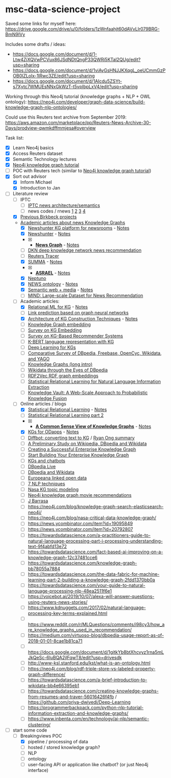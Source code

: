 # msc-data-science-project

Saved some links for myself here: https://drive.google.com/drive/u/0/folders/1zWnfaahjt60dAVvLlr079BRG-BmN9IVy

Includes some drafts / ideas:
 - https://docs.google.com/document/d/1-Ltw4ZjXQVwPCVux86JSdNDtQngP33QWRi5KTal2QUg/edit?usp=sharing
 - https://docs.google.com/document/d/1viAyGsHNJJKXqgL_oeUCmmGzPOB0lZLolx-1lRwc3ZE/edit?usp=sharing
 - https://docs.google.com/document/d/1AIcdu5ZSYt-s7Xytc7WMUEsNNxGkWzT-t5vpIbpLxV4/edit?usp=sharing

Working through this Neo4j tutorial (knowledge graphs + NLP + OWL ontology): https://neo4j.com/developer/graph-data-science/build-knowledge-graph-nlp-ontologies/

Could use this Reuters text archive from September 2019: https://aws.amazon.com/marketplace/pp/Reuters-News-Archive-30-Days/prodview-qwmkdffmmjesa#overview


Task list:

 - [x] Learn Neo4j basics
 - [x] Access Reuters dataset
 - [x] Semantic Technology lectures
 - [x] [Neo4j knowledge graph tutorial](https://neo4j.com/developer/graph-data-science/build-knowledge-graph-nlp-ontologies/)
 - [ ] POC with Reuters tech (similar to [Neo4j knowledge graph tutorial](https://neo4j.com/developer/graph-data-science/build-knowledge-graph-nlp-ontologies/))
 - [x] Sort out advisor
   - [x] Inform Michael
   - [x] Introduction to Jan
 - [ ] Literature review
   - [ ] IPTC
     - [ ] [IPTC news architecture/semantics](https://www.researchgate.net/publication/221467264_Bringing_the_IPTC_News_Architecture_into_the_Semantic_Web)
     - [ ] news codes / rnews [1](https://iptc.org/standards/newscodes/) [2](http://cv.iptc.org/newscodes/) [3](http://cv.iptc.org/newscodes/mediatopic) [4](http://show.newscodes.org/index.html?newscodes=medtop)
   - [x] [Previous Birkbeck projects](https://www.dcs.bbk.ac.uk/intranet/index.php/MSc_Student_Projects)
   - [Academic articles about news Knowledge Graphs](https://scholar.google.com/scholar?hl=en&as_sdt=2005&sciodt=0%2C5&cites=1198780147227444438&scipsc=&q=%22knowledge+graph%22+news&btnG=)
     - [x] [Newshunter KG platform for newsrooms](https://www.sciencedirect.com/science/article/pii/S0166361520305558) - [Notes](https://github.com/heychrisek/msc-data-science-project/blob/main/article-notes/2021-03-17-https-www-sciencedirect-com-science-article-pii-S0166361520305558.md)
     - [x] [Newshunter](https://ojs.bibsys.no/index.php/Nokobit/article/view/548) - [Notes](https://github.com/heychrisek/msc-data-science-project/blob/main/article-notes/2021-03-17-https-www-sciencedirect-com-science-article-pii-S0166361520305558.md)
     - [x] * **[News Graph](http://ceur-ws.org/Vol-2601/kars2019_paper_01.pdf)** - [Notes](https://github.com/heychrisek/msc-data-science-project/blob/main/article-notes/2021-03-17-ceur-ws-org-Vol-2601-kars2019_paper_01-pdf.md)
     - [ ] [DKN deep knowledge network news recommendation](https://arxiv.org/pdf/1801.08284v2.pdf)
     - [ ] [Reuters Tracer](https://arxiv.org/pdf/1711.04068.pdf)
     - [x] [SUMMA](https://www.aclweb.org/anthology/W18-2508.pdf) - [Notes](https://github.com/heychrisek/msc-data-science-project/blob/main/article-notes/2021-03-17-https-www-aclweb-org-anthology-W18-2508-pdf.md)
     - [x] * **[ASRAEL](https://arxiv.org/pdf/1904.05557.pdf)** - [Notes](https://github.com/heychrisek/msc-data-science-project/blob/main/article-notes/2021-03-17-https-arxiv-org-pdf-1904-05557-pdf.md)
     - [x] [Neptuno](https://www.researchgate.net/publication/236234808_Neptuno_Semantic_Web_Technologies_for_a_Digital_Newspaper_Archive)
     - [x] [NEWS ontology](https://www.sciencedirect.com/science/article/pii/S0957417410005592) - [Notes](https://github.com/heychrisek/msc-data-science-project/blob/main/article-notes/2021-03-17-sciencedirect-com-science-article-pii-S0957417410005592.md)
     - [x] [Semantic web + media](https://www.sciencedirect.com/science/article/pii/S157082680800005X) - [Notes](https://github.com/heychrisek/msc-data-science-project/blob/main/article-notes/2021-03-17-sciencedirect-com-science-article-pii-S0957417410005592.md)
     - [ ] [MIND: Large-scale Dataset for News Recommendation](https://msnews.github.io/assets/doc/ACL2020_MIND.pdf)
   - [ ] Academic articles:
     - [x] [Relational ML for KG](https://arxiv.org/pdf/1503.00759.pdf) - [Notes](https://github.com/heychrisek/msc-data-science-project/blob/main/article-notes/2021-03-12_https-arxiv-org-pdf-1503-00759.md)
     - [ ] [Link prediction based on graph neural networks](https://proceedings.neurips.cc/paper/2018/file/53f0d7c537d99b3824f0f99d62ea2428-Paper.pdf)
     - [x] [Architecture of KG Construction Techniques](https://www.acadpubl.eu/jsi/2018-118-19/articles/19b/24.pdf) - [Notes](https://github.com/heychrisek/msc-data-science-project/blob/main/article-notes/2021-03-16-https-www-acadpubl-eu-jsi-2018-118-19-articles-19b-24-pdf.md)
     - [ ] [Knowledge Graph embedding](https://ieeexplore.ieee.org/document/8047276)
     - [ ] [Survey on KG Embedding](https://www.mdpi.com/2079-9292/9/5/750)
     - [ ] [Survey on KG-Based Recommender Systems](https://ieeexplore.ieee.org/stamp/stamp.jsp?tp=&arnumber=9216015)
     - [ ] [K-BERT language representation with KG](https://ojs.aaai.org/index.php/AAAI/article/view/5681)
     - [ ] [Deep Learning for KGs](http://ceur-ws.org/Vol-2635/)
     - [ ] [Comparative Survey of DBpedia, Freebase, OpenCyc, Wikidata, and YAGO](http://www.semantic-web-journal.net/system/files/swj1141.pdf)
     - [ ] [Knowledge Graphs (long intro)](https://arxiv.org/pdf/2003.02320.pdf)
     - [ ] [Wikidata through the Eyes of DBpedia](http://www.semantic-web-journal.net/system/files/swj1462.pdf)
     - [ ] [RDF2Vec RDF graph embeddings](http://www.semantic-web-journal.net/system/files/swj1495.pdf)
     - [ ] [Statistical Relational Learning for Natural Language Information Extraction](https://www.cs.utexas.edu/users/ml/papers/srl-submitted-05.pdf)
     - [ ] [Knowledge Vault: A Web-Scale Approach to Probabilistic Knowledge Fusion](https://research.google/pubs/pub45634/)
   - [ ] Online articles / blogs
     - [x] [Statistical Relational Learning](https://data-science-blog.com/blog/2016/08/17/statistical-relational-learning/) - [Notes](https://github.com/heychrisek/msc-data-science-project/blob/main/article-notes/2021-03-12_https-data-science-blog-blog-2016-08-17-statistical-relational-learning.md)
     - [ ] [Statistical Relational Learning part 2](https://data-science-blog.com/blog/2017/01/18/statistical-relational-learning-part-2/)
     - [x] * **[A Common Sense View of Knowledge Graphs](https://www.mkbergman.com/2244/a-common-sense-view-of-knowledge-graphs/)** - [Notes](https://github.com/heychrisek/msc-data-science-project/blob/main/article-notes/2021-03-14_https-www-mkbergman-com-2244-a-common-sense-view.md)
     - [x] [KGs for ODapps](https://www.mkbergman.com/2267/combining-knowledge-graphs-and-ontologies-for-dynamic-apps/) - [Notes](https://github.com/heychrisek/msc-data-science-project/blob/main/article-notes/2021-03-14_https-www-mkbergman-com-2267-combining.md)
     - [ ] [Diffbot: converting text to KG](https://blog.diffbot.com/converting-text-documents-into-knowledge-graphs-with-the-diffbot-natural-language-api/) / [Ryan Ong summary](https://ryanong.co.uk/2020/11/05/day-310-nlp-discovery-diffbots-knowledge-graph-api/)
     - [ ] [A Preliminary Study on Wikipedia, DBpedia and Wikidata](http://andrea-index.blogspot.com/2015/06/wikipedia-dbpedia-wikidata.html?m=1)
     - [ ] [Creating a Successful Enterprise Knowledge Graph](https://blog.cambridgesemantics.com/creating-a-successful-enterprise-knowledge-graph)
     - [ ] [Start Building Your Enterprise Knowledge Graph](https://info.cambridgesemantics.com/build-your-enterprise-knowledge-graph)
     - [ ] [KGs and chatbots](https://chatbotslife.com/knowledge-graphs-and-chatbots-an-analytical-approach-a8dcc8649100)
     - [ ] [DBpedia Live](https://blog.dbpedia.org/2011/07/09/official-dbpedia-live-release/)
     - [ ] [DBpedia and Wikidata](https://meta.wikimedia.org/wiki/Wikidata/Notes/DBpedia_and_Wikidata)
     - [ ] [Europeana linked open data](https://pro.europeana.eu/page/linked-open-data)
     - [ ] [7 NLP techniques](https://heartbeat.fritz.ai/the-7-nlp-techniques-that-will-change-how-you-communicate-in-the-future-part-i-f0114b2f0497)
     - [ ] [Nasa KG topic modeling](https://linkurio.us/blog/how-nasa-experiments-with-knowledge-discovery/)
     - [ ] [Neo4j knowledge graph movie recommendations](https://towardsdatascience.com/movie-recommendations-powered-by-knowledge-graphs-and-neo4j-33603a212ad0)
     - [ ] [J Barrasa](https://jbarrasa.com/)
     - [ ] https://neo4j.com/blog/knowledge-graph-search-elasticsearch-neo4j/
     - [ ] https://neo4j.com/blog/nasa-critical-data-knowledge-graph/
     - [ ] https://news.ycombinator.com/item?id=19095849
     - [ ] https://news.ycombinator.com/item?id=20792807
     - [ ] https://towardsdatascience.com/a-practitioners-guide-to-natural-language-processing-part-i-processing-understanding-text-9f4abfd13e72
     - [ ] https://towardsdatascience.com/fact-based-ai-improving-on-a-knowledge-graph-12c37481cce6
     - [ ] https://towardsdatascience.com/knowledge-graph-bb78055a7884
     - [ ] https://towardsdatascience.com/the-data-fabric-for-machine-learning-part-2-building-a-knowledge-graph-2fdd1370bb0a
     - [ ] https://towardsdatascience.com/your-guide-to-natural-language-processing-nlp-48ea2511f6e1
     - [ ] https://voicebot.ai/2019/10/07/alexa-will-answer-questions-using-reuters-news-stories/
     - [ ] https://www.kdnuggets.com/2017/02/natural-language-processing-key-terms-explained.html
     - [ ] https://www.reddit.com/r/MLQuestions/comments/i98cy3/how_are_knowledge_graphs_used_in_recommendation/
     - [ ] https://medium.com/virtuoso-blog/dbpedia-usage-report-as-of-2018-01-01-8cae1b81ca71
     - [ ] https://docs.google.com/document/d/1gitkYb8btXhcvyz1rna5mLJkQeSc-6luBQA2jlFqwT8/edit?usp=drivesdk
     - [ ] http://www-ksl.stanford.edu/kst/what-is-an-ontology.html
     - [ ] https://neo4j.com/blog/rdf-triple-store-vs-labeled-property-graph-difference/
     - [ ] https://towardsdatascience.com/a-brief-introduction-to-wikidata-bb4e66395eb1
     - [ ] https://towardsdatascience.com/creating-knowledge-graphs-from-resumes-and-traver-56016426f4fb / https://github.com/priya-dwivedi/Deep-Learning
     - [ ] https://programmerbackpack.com/python-nlp-tutorial-information-extraction-and-knowledge-graphs/
     - [ ] https://www.inbenta.com/en/technology/ai-nlp/semantic-clustering/
 - [ ] start some code
     - [ ] Breakingviews POC
        - [x] pipeline / processing of data
        - [ ] hosted / stored knowledge graph?
        - [ ] NLP
        - [ ] ontology
        - [ ] user-facing API or application like chatbot? (or just Neo4j interface)
